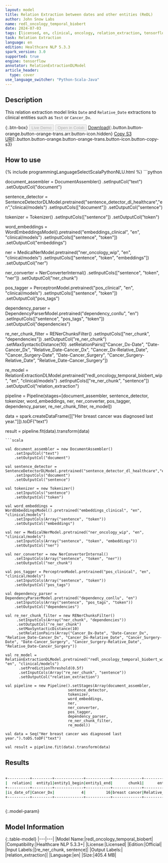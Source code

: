 ```yaml
---
layout: model
title: Relation Extraction between dates and other entities (ReDL)
author: John Snow Labs
name: redl_oncology_temporal_biobert
date: 2024-07-03
tags: [licensed, en, clinical, oncology, relation_extraction, tensorflow, temporal]
task: Relation Extraction
language: en
edition: Healthcare NLP 5.3.3
spark_version: 3.0
supported: true
engine: tensorflow
annotator: RelationExtractionDLModel
article_header:
  type: cover
use_language_switcher: "Python-Scala-Java"
---
```


## Description

This relation extraction model links `Date` and `Relative_Date` extractions to clinical entities such as `Test` or `Cancer_Dx`.

{:.btn-box}
<button class="button button-orange" disabled>Live Demo</button>
<button class="button button-orange" disabled>Open in Colab</button>
[Download](https://s3.amazonaws.com/auxdata.johnsnowlabs.com/clinical/models/redl_oncology_temporal_biobert_en_5.3.3_3.0_1720042270107.zip){:.button.button-orange.button-orange-trans.arr.button-icon.hidden}
[Copy S3 URI](s3://auxdata.johnsnowlabs.com/clinical/models/redl_oncology_temporal_biobert_en_5.3.3_3.0_1720042270107.zip){:.button.button-orange.button-orange-trans.button-icon.button-copy-s3}

## How to use



<div class="tabs-box" markdown="1">
{% include programmingLanguageSelectScalaPythonNLU.html %}
```python

document_assembler = DocumentAssembler()    .setInputCol("text")    .setOutputCol("document")

sentence_detector = SentenceDetectorDLModel.pretrained("sentence_detector_dl_healthcare","en","clinical/models")    .setInputCols(["document"])    .setOutputCol("sentence")

tokenizer = Tokenizer()     .setInputCols(["sentence"])     .setOutputCol("token")

word_embeddings = WordEmbeddingsModel().pretrained("embeddings_clinical", "en", "clinical/models")    .setInputCols(["sentence", "token"])     .setOutputCol("embeddings")                

ner = MedicalNerModel.pretrained("ner_oncology_wip", "en", "clinical/models")     .setInputCols(["sentence", "token", "embeddings"])     .setOutputCol("ner")

ner_converter = NerConverterInternal()     .setInputCols(["sentence", "token", "ner"])     .setOutputCol("ner_chunk")
          
pos_tagger = PerceptronModel.pretrained("pos_clinical", "en", "clinical/models")     .setInputCols(["sentence", "token"])     .setOutputCol("pos_tags")

dependency_parser = DependencyParserModel.pretrained("dependency_conllu", "en")     .setInputCols(["sentence", "pos_tags", "token"])     .setOutputCol("dependencies")

re_ner_chunk_filter = RENerChunksFilter()    .setInputCols(["ner_chunk", "dependencies"])    .setOutputCol("re_ner_chunk")    .setMaxSyntacticDistance(10)    .setRelationPairs(["Cancer_Dx-Date", "Date-Cancer_Dx", "Relative_Date-Cancer_Dx", "Cancer_Dx-Relative_Date", "Cancer_Surgery-Date", "Date-Cancer_Surgery", "Cancer_Surgery-Relative_Date", "Relative_Date-Cancer_Surgery"])

re_model = RelationExtractionDLModel.pretrained("redl_oncology_temporal_biobert_wip", "en", "clinical/models")    .setInputCols(["re_ner_chunk", "sentence"])    .setOutputCol("relation_extraction")
        
pipeline = Pipeline(stages=[document_assembler,
                            sentence_detector,
                            tokenizer,
                            word_embeddings,
                            ner,
                            ner_converter,
                            pos_tagger,
                            dependency_parser,
                            re_ner_chunk_filter,
                            re_model])

data = spark.createDataFrame([["Her breast cancer was diagnosed last year."]]).toDF("text")

result = pipeline.fit(data).transform(data)

```
```scala

val document_assembler = new DocumentAssembler()
    .setInputCol("text")
    .setOutputCol("document")
    
val sentence_detector = SentenceDetectorDLModel.pretrained("sentence_detector_dl_healthcare","en","clinical/models")
    .setInputCols("document")
    .setOutputCol("sentence")
    
val tokenizer = new Tokenizer()
    .setInputCols("sentence")
    .setOutputCol("token")
    
val word_embeddings = WordEmbeddingsModel().pretrained("embeddings_clinical", "en", "clinical/models")
    .setInputCols(Array("sentence", "token"))
    .setOutputCol("embeddings")                
    
val ner = MedicalNerModel.pretrained("ner_oncology_wip", "en", "clinical/models")
    .setInputCols(Array("sentence", "token", "embeddings"))
    .setOutputCol("ner")
    
val ner_converter = new NerConverterInternal()
    .setInputCols(Array("sentence", "token", "ner"))
    .setOutputCol("ner_chunk")

val pos_tagger = PerceptronModel.pretrained("pos_clinical", "en", "clinical/models")
    .setInputCols(Array("sentence", "token"))
    .setOutputCol("pos_tags")
    
val dependency_parser = DependencyParserModel.pretrained("dependency_conllu", "en")
    .setInputCols(Array("sentence", "pos_tags", "token"))
    .setOutputCol("dependencies")

val re_ner_chunk_filter = new RENerChunksFilter()
     .setInputCols(Array("ner_chunk", "dependencies"))
     .setOutputCol("re_ner_chunk")
     .setMaxSyntacticDistance(10)
     .setRelationPairs(Array("Cancer_Dx-Date", "Date-Cancer_Dx", "Relative_Date-Cancer_Dx", "Cancer_Dx-Relative_Date", "Cancer_Surgery-Date", "Date-Cancer_Surgery", "Cancer_Surgery-Relative_Date", "Relative_Date-Cancer_Surgery"))

val re_model = RelationExtractionDLModel.pretrained("redl_oncology_temporal_biobert_wip", "en", "clinical/models")
      .setPredictionThreshold(0.5f)
      .setInputCols(Array("re_ner_chunk", "sentence"))
      .setOutputCol("relation_extraction")

val pipeline = new Pipeline().setStages(Array(document_assembler,
                            sentence_detector,
                            tokenizer,
                            word_embeddings,
                            ner,
                            ner_converter,
                            pos_tagger,
                            dependency_parser,
                            re_ner_chunk_filter,
                            re_model))

val data = Seq("Her breast cancer was diagnosed last year.").toDS.toDF("text")

val result = pipeline.fit(data).transform(data)

```
</div>

## Results

```bash

+----------+---------+-------------+-----------+-------------+-------------+-------------+-----------+---------+----------+
|  relation|  entity1|entity1_begin|entity1_end|       chunk1|      entity2|entity2_begin|entity2_end|   chunk2|confidence|
+----------+---------+-------------+-----------+-------------+-------------+-------------+-----------+---------+----------+
|is_date_of|Cancer_Dx|            4|         16|breast cancer|Relative_Date|           32|         40|last year| 0.9999256|
+----------+---------+-------------+-----------+-------------+-------------+-------------+-----------+---------+----------+
 
```

{:.model-param}
## Model Information

{:.table-model}
|---|---|
|Model Name:|redl_oncology_temporal_biobert|
|Compatibility:|Healthcare NLP 5.3.3+|
|License:|Licensed|
|Edition:|Official|
|Input Labels:|[re_ner_chunk, sentence]|
|Output Labels:|[relation_extraction]|
|Language:|en|
|Size:|405.4 MB|